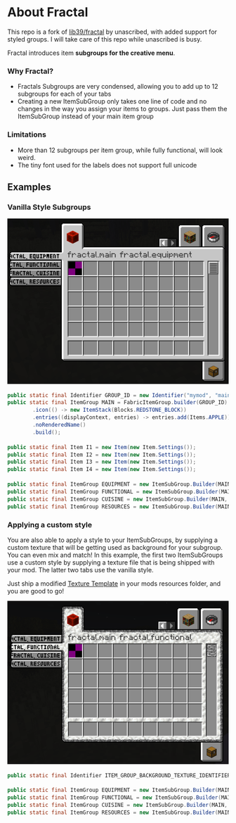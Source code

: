 # About Fractal
This repo is a fork of [lib39/fractal](https://git.sleeping.town/unascribed-mods/Lib39) by unascribed, with added support for styled groups. I will take care of this repo while unascribed is busy.

Fractal introduces item **subgroups for the creative menu**.

### Why Fractal?
- Fractals Subgroups are very condensed, allowing you to add up to 12 subgroups for each of your tabs
- Creating a new ItemSubGroup only takes one line of code and no changes in the way you assign your items to groups. Just pass them the ItemSubGroup instead of your main item group

### Limitations
- More than 12 subgroups per item group, while fully functional, will look weird.
- The tiny font used for the labels does not support full unicode

## Examples

### Vanilla Style Subgroups

![Screenshots of the Creative Tabs](images/screenshot_vanilla_style.png)

```java
public static final Identifier GROUP_ID = new Identifier("mymod", "main");
public static final ItemGroup MAIN = FabricItemGroup.builder(GROUP_ID)
		.icon(() -> new ItemStack(Blocks.REDSTONE_BLOCK))
		.entries((displayContext, entries) -> entries.add(Items.APPLE))
		.noRenderedName()
		.build();

public static final Item I1 = new Item(new Item.Settings());
public static final Item I2 = new Item(new Item.Settings());
public static final Item I3 = new Item(new Item.Settings());
public static final Item I4 = new Item(new Item.Settings());

public static final ItemGroup EQUIPMENT = new ItemSubGroup.Builder(MAIN, Text.translatable("itemGroup.fractal.equipment")).entries((displayContext, entries) -> entries.add(I1)).build();
public static final ItemGroup FUNCTIONAL = new ItemSubGroup.Builder(MAIN, Text.translatable("itemGroup.fractal.functional")).entries((displayContext, entries) -> entries.add(I2)).build();
public static final ItemGroup CUISINE = new ItemSubGroup.Builder(MAIN, Text.translatable("itemGroup.fractal.cuisine")).entries((displayContext, entries) -> entries.add(I3)).build();
public static final ItemGroup RESOURCES = new ItemSubGroup.Builder(MAIN, Text.translatable("itemGroup.fractal.resources")).entries((displayContext, entries) -> entries.add(I4)).build();
```

### Applying a custom style
You are also able to apply a style to your ItemSubGroups, by supplying a custom texture that will be getting used as background for your subgroup. You can even mix and match!
In this example, the first two ItemSubGroups use a custom style by supplying a texture file that is being shipped with your mod. The latter two tabs use the vanilla style.

Just ship a modified [Texture Template](images/tabs_template.png) in your mods resources folder, and you are good to go!

![Screenshots of the Creative Tabs](images/screenshot_custom_style.png)

```java
public static final Identifier ITEM_GROUP_BACKGROUND_TEXTURE_IDENTIFIER = new Identifier("mymod", "textures/item_group.png");

public static final ItemGroup EQUIPMENT = new ItemSubGroup.Builder(MAIN, Text.translatable("itemGroup.mymod.equipment")).backgroundTexture(ITEM_GROUP_BACKGROUND_TEXTURE_IDENTIFIER).entries((displayContext, entries) -> entries.add(I1)).build();
public static final ItemGroup FUNCTIONAL = new ItemSubGroup.Builder(MAIN, Text.translatable("itemGroup.mymod.functional")).backgroundTexture(ITEM_GROUP_BACKGROUND_TEXTURE_IDENTIFIER).entries((displayContext, entries) -> entries.add(I2)).build();
public static final ItemGroup CUISINE = new ItemSubGroup.Builder(MAIN, Text.translatable("itemGroup.mymod.cuisine")).entries((displayContext, entries) -> entries.add(I3)).build();
public static final ItemGroup RESOURCES = new ItemSubGroup.Builder(MAIN, Text.translatable("itemGroup.mymod.resources")).entries((displayContext, entries) -> entries.add(I4)).build();
```